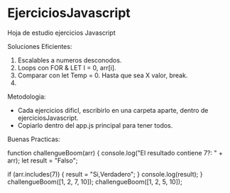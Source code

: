 # EjerciciosJavascript
Hoja de estudio ejercicios Javascript

Soluciones Eficientes: 
 1) Escalables a numeros desconodos.
 2) Loops con FOR & LET I = 0, arr[i]. 
 3) Comparar con let Temp = 0. Hasta que sea X valor, break. 
 4) 

 Metodologia: 
 - Cada ejercicios dificl, escribirlo en una carpeta aparte, dentro de ejerciciosJavascript.
 - Copiarlo dentro del app.js principal para tener todos. 

Buenas Practicas: 

function challengueBoom(arr) {
  console.log("El resultado contiene 7?: " + arr);
  let result = "Falso";

  if (arr.includes(7)) {
    result = "Si,Verdadero";
  }
  console.log(result);
}
challengueBoom([1, 2, 7, 10]);
challengueBoom([1, 2, 5, 10]);